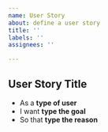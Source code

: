 ```yaml
---
name: User Story
about: define a user story
title: ''
labels: ''
assignees: ''

---
```


<!-- Set a title short and descriptive enough-->

## User Story Title
- As a **type of user**
- I want **type the goal**
- So that **type the reason**

<!-- Don't forget to add the corresponding labels.
To mention an user or team use: @
To reference an issue or pull request use: # -->
